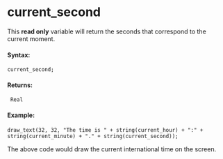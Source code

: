 # current_second

This **read only** variable will return the seconds that correspond to
the current moment.

#### Syntax:

``` gml
current_second;
```

#### Returns:

``` gml
 Real
```

#### Example:

``` gml
draw_text(32, 32, "The time is " + string(current_hour) + ":" + string(current_minute) + "." + string(current_second));
```

The above code would draw the current international time on the screen.
